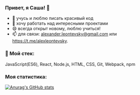 ### Привет, я Саша! 👋 

- 🔭  учусь и люблю писать красивый код 
- 🌱  хочу работать над интересными проектами
- 😄  всегда открыт новому, люблю учиться!
- 📫  для связи: alexander.leontevsky@gmail.com или https://t.me/alexleontevsky.

### 🔨 Мой стек:

JavaScript(ES6), React, Node.js, HTML, CSS, Git, Webpack, npm

### Моя статистика:

[![Anurag's GitHub stats](https://github-readme-stats.vercel.app/api?username=Leontevsky&show_icons=true&theme=calm)](https://github.com/Leontevsky/github-readme-stats)


<!--
**Leontevsky/Leontevsky** is a ✨ _special_ ✨ repository because its `README.md` (this file) appears on your GitHub profile.

Here are some ideas to get you started:

- 🔭 I’m currently working on ...
- 🌱 I’m currently learning ...
- 👯 I’m looking to collaborate on ...
- 🤔 I’m looking for help with ...
- 💬 Ask me about ...
- 📫 How to reach me: ...
- 😄 Pronouns: ...
- ⚡ Fun fact: ...
-->
